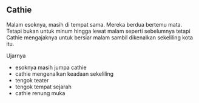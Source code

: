 ## Cathie

Malam esoknya, masih di tempat sama. Mereka berdua bertemu mata. Tetapi bukan untuk minum hingga lewat malam seperti sebelumnya tetapi Cathie mengajaknya untuk bersiar malam sambil dikenalkan sekeliling kota itu.

Ujarnya 

- esoknya masih jumpa cathie
- cathie mengenalkan keadaan sekeliling
- tengok teater
- tengok tempat sejarah
- cathie renung muka